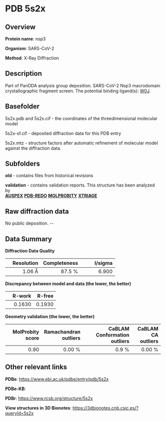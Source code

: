 # PDB 5s2x

## Overview

**Protein name**: nsp3

**Organism**: SARS-CoV-2

**Method**: X-Ray Diffraction

## Description

Part of PanDDA analysis group deposition. SARS-CoV-2 Nsp3 macrodomain crystallographic fragment screen. The potential binding ligand(s): [W0J](https://www.rcsb.org/ligand/W0J).

## Basefolder

5s2x.pdb and 5s2x.cif - the coordinates of the threedimensional molecular model

5s2x-sf.cif - deposited diffraction data for this PDB entry

5s2x.mtz - structure factors after automatic refinement of molecular model against the diffraction data.

## Subfolders



**old** - contains files from historical revisions

**validation** - contains validation reports. This structure has been analyzed by <br>[**AUSPEX**](https://github.com/thorn-lab/coronavirus_structural_task_force/tree/master/pdb/nsp3/SARS-CoV-2/5s2x/validation/auspex) [**PDB-REDO**](https://github.com/thorn-lab/coronavirus_structural_task_force/tree/master/pdb/nsp3/SARS-CoV-2/5s2x/validation/pdb-redo) [**MOLPROBITY**](https://github.com/thorn-lab/coronavirus_structural_task_force/tree/master/pdb/nsp3/SARS-CoV-2/5s2x/validation/molprobity) [**XTRIAGE**](https://github.com/thorn-lab/coronavirus_structural_task_force/blob/master/pdb/nsp3/SARS-CoV-2/5s2x/validation/Xtriage_output.log)   



## Raw diffraction data

No public deposition. --<br> 

## Data Summary
**Diffraction Data Quality**

|   | Resolution | Completeness| I/sigma |
|---|-------------:|----------------:|--------------:|
|   |1.06 Å|87.5  %|<img width=50/>6.900|

**Discrepancy between model and data (the lower, the better)**

|   | **R-work**| **R-free**   
|---|-------------:|----------------:|           
||  0.1630|  0.1930|

**Geometry validation (the lower, the better)**

|   |**MolProbity<br>score**| **Ramachandran<br>outliers** | **CaBLAM<br>Conformation outliers** | **CaBLAM<br>CA outliers** |
|---|-------------:|----------------:|----------------:|----------------:|
||  0.90|  0.00 %|0.9 %|0.00 %|

 

 



## Other relevant links 
**PDBe**:  https://www.ebi.ac.uk/pdbe/entry/pdb/5s2x

**PDBe-KB**:  
 
**PDBr**: https://www.rcsb.org/structure/5s2x 

**View structures in 3D Bionotes**: https://3dbionotes.cnb.csic.es/?queryId=5s2x

